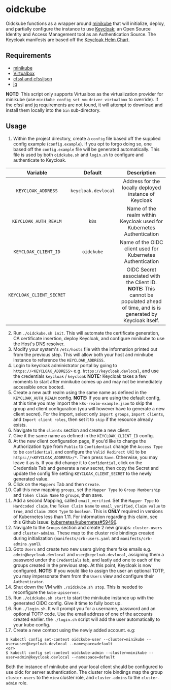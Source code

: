 # oidckube

Oidckube functions as a wrapper around [minikube](https://github.com/kubernetes/minikube) that will initialize, deploy,
and partially configure the instance to use [Keycloak](https://www.keycloak.org/); an Open Source Identity and Access
Management tool as an Authentication Source. The Keycloak manifests are based off the
[Keycloak Helm Chart](https://github.com/kubernetes/charts/tree/master/incubator/keycloak).

## Requirements

* [minikube](https://github.com/kubernetes/minikube)
* [Virtualbox](https://www.virtualbox.org/wiki/Downloads)
* [cfssl and cfssljson](https://pkg.cfssl.org/)
* [jq](https://stedolan.github.io/jq/download/)

**NOTE:** This script only supports Virtualbox as the virtualization provider for minikube 
(use `minikube config set vm-driver virtualbox` to override). If the cfssl and jq 
requirements are not found, it will attempt to download and install them locally into the `bin` sub-directory.

## Usage

1. Within the project directory, create a `config` file based off the supplied config example (`config.example`). If
you opt to forgo doing so, one based off the `config.example` file will be generated automatically. This file is used
by both `oidckube.sh` and `login.sh` to configure and authenticate to Keycloak.

|         Variable         |       Default       |                                                              Description                                                             |
|:------------------------:|:-------------------:|:------------------------------------------------------------------------------------------------------------------------------------:|
|    `KEYCLOAK_ADDRESS`    | `keycloak.devlocal` | Address for the locally deployed instance of Keycloak                                                                                |
|   `KEYCLOAK_AUTH_REALM`  |        `k8s`        | Name of the realm within Keycloak used for Kubernetes Authentication                                                                 |
|   `KEYCLOAK_CLIENT_ID`   |      `oidckube`     | Name of the OIDC client used for Kubernetes Authentication                                                                           |
| `KEYCLOAK_CLIENT_SECRET` |                     | OIDC Secret associated with the Client ID. **NOTE:** This cannot be populated ahead of time, and is is generated by Keycloak itself. |

2. Run `./oidckube.sh init`. This will automate the certificate generation, CA certificate insertion, deploy
Keycloak, and configure minikube to use the Host's DNS resolver.
3. Modify your system's `/etc/hosts` file with the information printed out from the previous step. This will allow 
both your host and minikube instance to reference the `KEYCLOAK_ADDRESS`.
4. Login to keycloak administrator portal by going to `https://<KEYCLOAK_ADDRESS>` e.g. `https://keycloak.devlocal`,
and use the credentials `keycloak` / `keycloak` **NOTE:** Keycloak takes a few moments to start after minikube comes up
and may not be immediately accessible once booted.
5. Create a new auth realm using the same name as defined in the `KEYCLOAK_AUTH_REALM` config. **NOTE:** If you are
using the default config, at this time you may import the `k8s-realm-example.json` to skip the group and client
configuration (you will however have to generate a new client secret). For the import, select only `Import groups`, 
`Import clients`, and `Import client roles`, then set it to `skip` if the resource already exists.
6. Navigate to the `clients` section and create a new client.
7. Give it the same name as defined in the `KEYCLOAK_CLIENT_ID` config.
8. At the new client configuration page, If you'd like to change the Authorization type from `Public` to `Confidential`
change the `Access Type` to be `confidential`, and configure the `Valid Redirect URI` to be
`https://<KEYCLOAK_ADDRESS>/*`. Then press `Save`. Otherwise, you may leave it as is. If you did change it to
`Confidential`, click on the Credentials Tab and generate a new secret, then copy the Secret and update the config file
setting `KEYCLOAK_CLIENT_SECRET` to the newly generated value.
9. Click on the `Mappers` Tab and then `Create`.
10. Call this new mapping `groups`, set the `Mapper Type` to `Group Membership` and `Token Claim Name` to `groups`,
then save.
11. Add a second Mapping, called `email_verified`. Set the `Mapper Type` to `Hardcoded claim`, the `Token Claim Name`
to `email_verified`, `Claim value` to `true`, and `Claim JSON Type` to `boolean`. This is **ONLY** required in
versions of Kubernetes less than 1.11. For information regarding this claim, see this Github Issue:
[kubernetes/kubernetes#59496](https://github.com/kubernetes/kubernetes/issues/59496).
12. Navigate to the `Groups` section and create 2 new groups: `cluster-users` and `cluster-admins`. These map to the
cluster role bindings created during initialization (`manifests/crb-users.yaml` and `manifests/crb-admins.yaml`).
13. Goto `Users` and create two new users giving them fake emails e.g. `admin@keycloak.devlocal` and 
`user@keycloak.devlocal`, assigning them a password under the `Credentials` tab, and lastly add one to each of the
groups created in the previous step. At this point, Keycloak is now configured. **NOTE:** If you would like to
assign the user an optional TOTP, you may impersonate them from the `Users` view and configure their `Authenticator`.
14. Shut down the VM with `./oidckube.sh stop`. This is needed to reconfigure the `kube-apiserver`.
15. Run `./oidckube.sh start` to start the minikube instance up with the generated OIDC config. Give it time to fully
boot up.
16. Run `./login.sh`. It will prompt you for a username, password and an optional TOTP code. Use the email address of
one of the accounts created earlier. the `./login.sh` script will add the user automatically to your kube config.
17. Create a new context using the newly added account. e.g:
```
$ kubectl config set-context oidckube-user --cluster=minikube --user=user@keycloak.devlocal --namespace=default
<or>
$ kubectl config set-context oidckube-admin --cluster=minikube --user=admin@keycloak.devlocal --namespace=default
```
Both the instance of minikube and your local client should be configured to use oidc for server authentication.
The cluster role bindings map the group `cluster-users` to the `view` cluster role, and `cluster-admins` to the
`cluster-admin` role.

